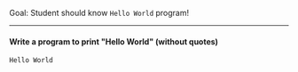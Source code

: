 Goal: Student should know `Hello World` program!

---

#### Write a program to print "Hello World" (without quotes)
```
Hello World
```
